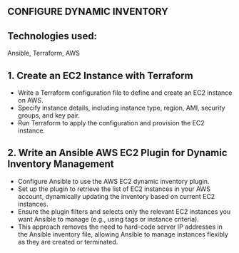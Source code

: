 ## CONFIGURE DYNAMIC INVENTORY 

## Technologies used:
Ansible, Terraform, AWS

## 1. Create an EC2 Instance with Terraform
  - Write a Terraform configuration file to define and create an EC2 instance on AWS.
  - Specify instance details, including instance type, region, AMI, security groups, and key pair.
  - Run Terraform to apply the configuration and provision the EC2 instance.
## 2. Write an Ansible AWS EC2 Plugin for Dynamic Inventory Management
  - Configure Ansible to use the AWS EC2 dynamic inventory plugin.
  - Set up the plugin to retrieve the list of EC2 instances in your AWS account, dynamically updating the inventory based on current EC2 instances.
  - Ensure the plugin filters and selects only the relevant EC2 instances you want Ansible to manage (e.g., using tags or instance criteria).
  - This approach removes the need to hard-code server IP addresses in the Ansible inventory file, allowing Ansible to manage instances flexibly as they are created or terminated.
